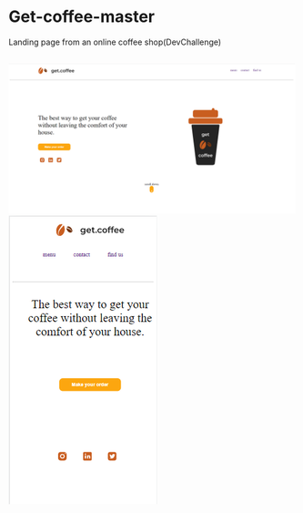 # Get-coffee-master

Landing page from an online coffee shop(DevChallenge)

##

   <img src="design/1.png">
   <img src="design/2.png">
